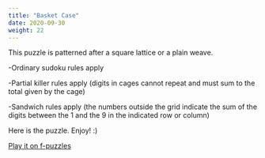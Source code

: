 ```yaml
---
title: "Basket Case"
date: 2020-09-30
weight: 22
---
```


<p>This puzzle is patterned after a square lattice or a plain weave.</p>
<p>
-Ordinary sudoku rules apply
</p><p>-Partial killer rules apply (digits in cages cannot repeat and must sum to the total given by the cage)
</p><p>-Sandwich rules apply (the numbers outside the grid indicate the sum of the digits between the 1 and the 9 in the indicated row or column)
</p>
<p>Here is the puzzle. Enjoy! :)

</p>
<p>
<a href="https://f-puzzles.com/?id=y3y7pemw">Play it on f-puzzles</a>
</p>